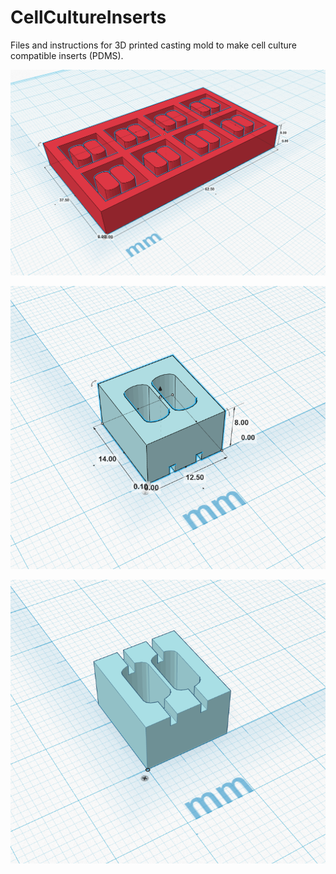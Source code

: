 # CellCultureInserts

Files and instructions for 3D printed casting mold to make cell culture compatible inserts (PDMS).

![alt tag](https://github.com/alexcarisey/CellCultureInserts/blob/master/3dmold.png)

![alt tag](https://github.com/alexcarisey/CellCultureInserts/blob/master/PDMSinsert_upsidedown.png)

![alt tag](https://github.com/alexcarisey/CellCultureInserts/blob/master/PDMSinsert_inplace.png)
